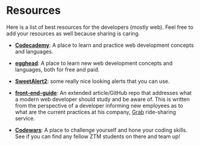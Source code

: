 # Resources
Here is a list of best resources for the developers (mostly web). Feel free to add your resources as well because sharing is caring.

* [**Codecademy**](https://www.codecademy.com/catalog/subject/web-development): A place to learn and practice web development concepts and languages.

* [**egghead**](https://egghead.io): A place to learn new web development concepts and languages, both for free and paid.

* [**SweetAlert2**](https://sweetalert2.github.io/?utm_content=buffer5396d&utm_medium=social&utm_source=facebook.com&utm_campaign=buffer): some really nice looking alerts that you can use.

* [**front-end-guide**](https://github.com/grab/front-end-guide): An extended article/GitHub repo that addresses what a modern web developer should study and be aware of. This is written from the perspective of a developer informing new employees as to what are the current practices at his company, [Grab](https://www.grab.com/sg/) ride-sharing service.

* [**Codewars**](https://www.codewars.com/): A place to challenge yourself and hone your coding skills. See if you can find any fellow ZTM students on there and team up!